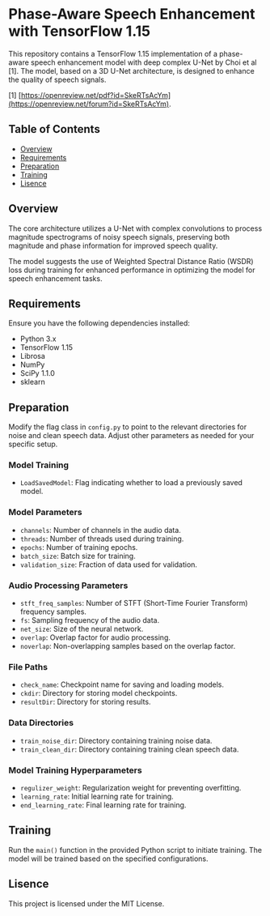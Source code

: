 # Phase-Aware Speech Enhancement with TensorFlow 1.15

This repository contains a TensorFlow 1.15 implementation of a phase-aware speech enhancement model with deep complex U-Net by Choi et al [1]. The model, based on a 3D U-Net architecture, is designed to enhance the quality of speech signals.

[1] [https://openreview.net/pdf?id=SkeRTsAcYm](https://openreview.net/forum?id=SkeRTsAcYm).

## Table of Contents

- [Overview](#overview)
- [Requirements](#requirements)
- [Preparation](#preparation)
- [Training](#training)
- [Lisence](#lisence)

## Overview

The core architecture utilizes a U-Net with complex convolutions to process magnitude spectrograms of noisy speech signals, preserving both magnitude and phase information for improved speech quality.

The model suggests the use of Weighted Spectral Distance Ratio (WSDR) loss during training for enhanced performance in optimizing the model for speech enhancement tasks.

## Requirements

Ensure you have the following dependencies installed:

- Python 3.x
- TensorFlow 1.15
- Librosa
- NumPy
- SciPy 1.1.0
- sklearn

## Preparation
Modify the flag class in `config.py` to point to the relevant directories for noise and clean speech data. Adjust other parameters as needed for your specific setup.

### Model Training
- `LoadSavedModel`: Flag indicating whether to load a previously saved model.

### Model Parameters
- `channels`: Number of channels in the audio data.
- `threads`: Number of threads used during training.
- `epochs`: Number of training epochs.
- `batch_size`: Batch size for training.
- `validation_size`: Fraction of data used for validation.

### Audio Processing Parameters
- `stft_freq_samples`: Number of STFT (Short-Time Fourier Transform) frequency samples.
- `fs`: Sampling frequency of the audio data.
- `net_size`: Size of the neural network.
- `overlap`: Overlap factor for audio processing.
- `noverlap`: Non-overlapping samples based on the overlap factor.

### File Paths
- `check_name`: Checkpoint name for saving and loading models.
- `ckdir`: Directory for storing model checkpoints.
- `resultDir`: Directory for storing results.

### Data Directories
- `train_noise_dir`: Directory containing training noise data.
- `train_clean_dir`: Directory containing training clean speech data.

### Model Training Hyperparameters
- `regulizer_weight`: Regularization weight for preventing overfitting.
- `learning_rate`: Initial learning rate for training.
- `end_learning_rate`: Final learning rate for training.

## Training
Run the `main()` function in the provided Python script to initiate training. The model will be trained based on the specified configurations.

## Lisence
This project is licensed under the MIT License.
